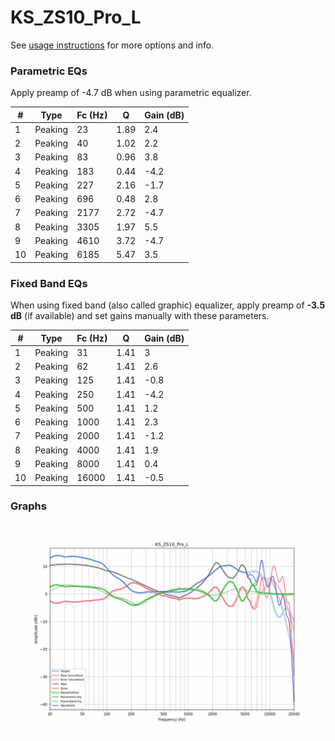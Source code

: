 # KS_ZS10_Pro_L
See [usage instructions](https://github.com/jaakkopasanen/AutoEq#usage) for more options and info.

### Parametric EQs
Apply preamp of -4.7 dB when using parametric equalizer.

|   # | Type    |   Fc (Hz) |    Q |   Gain (dB) |
|-----|---------|-----------|------|-------------|
|   1 | Peaking |        23 | 1.89 |         2.4 |
|   2 | Peaking |        40 | 1.02 |         2.2 |
|   3 | Peaking |        83 | 0.96 |         3.8 |
|   4 | Peaking |       183 | 0.44 |        -4.2 |
|   5 | Peaking |       227 | 2.16 |        -1.7 |
|   6 | Peaking |       696 | 0.48 |         2.8 |
|   7 | Peaking |      2177 | 2.72 |        -4.7 |
|   8 | Peaking |      3305 | 1.97 |         5.5 |
|   9 | Peaking |      4610 | 3.72 |        -4.7 |
|  10 | Peaking |      6185 | 5.47 |         3.5 |

### Fixed Band EQs
When using fixed band (also called graphic) equalizer, apply preamp of **-3.5 dB** (if available) and set gains manually with these parameters.

|   # | Type    |   Fc (Hz) |    Q |   Gain (dB) |
|-----|---------|-----------|------|-------------|
|   1 | Peaking |        31 | 1.41 |         3   |
|   2 | Peaking |        62 | 1.41 |         2.6 |
|   3 | Peaking |       125 | 1.41 |        -0.8 |
|   4 | Peaking |       250 | 1.41 |        -4.2 |
|   5 | Peaking |       500 | 1.41 |         1.2 |
|   6 | Peaking |      1000 | 1.41 |         2.3 |
|   7 | Peaking |      2000 | 1.41 |        -1.2 |
|   8 | Peaking |      4000 | 1.41 |         1.9 |
|   9 | Peaking |      8000 | 1.41 |         0.4 |
|  10 | Peaking |     16000 | 1.41 |        -0.5 |

### Graphs
![](./KS_ZS10_Pro_L.png)
